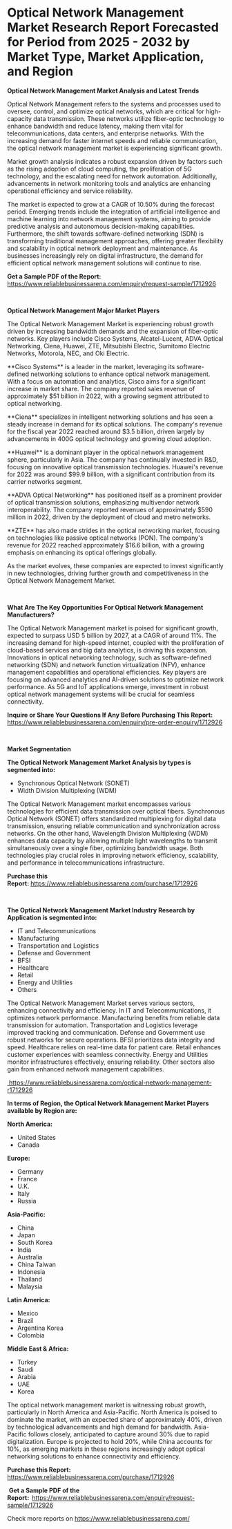 <p><h1>Optical Network Management Market Research Report Forecasted for Period from 2025 -  2032 by Market Type, Market Application, and Region</h1></p><p><strong>Optical Network Management Market Analysis and Latest Trends</strong></p>
<p><p>Optical Network Management refers to the systems and processes used to oversee, control, and optimize optical networks, which are critical for high-capacity data transmission. These networks utilize fiber-optic technology to enhance bandwidth and reduce latency, making them vital for telecommunications, data centers, and enterprise networks. With the increasing demand for faster internet speeds and reliable communication, the optical network management market is experiencing significant growth.</p><p>Market growth analysis indicates a robust expansion driven by factors such as the rising adoption of cloud computing, the proliferation of 5G technology, and the escalating need for network automation. Additionally, advancements in network monitoring tools and analytics are enhancing operational efficiency and service reliability.</p><p>The market is expected to grow at a CAGR of 10.50% during the forecast period. Emerging trends include the integration of artificial intelligence and machine learning into network management systems, aiming to provide predictive analysis and autonomous decision-making capabilities. Furthermore, the shift towards software-defined networking (SDN) is transforming traditional management approaches, offering greater flexibility and scalability in optical network deployment and maintenance. As businesses increasingly rely on digital infrastructure, the demand for efficient optical network management solutions will continue to rise.</p></p>
<p><strong>Get a Sample PDF of the Report:&nbsp;</strong> <a href="https://www.reliablebusinessarena.com/enquiry/request-sample/1712926?utm_campaign=3221&utm_medium=2&utm_source=Github&utm_content=ia&utm_term=08042025&utm_id=optical-network-management">https://www.reliablebusinessarena.com/enquiry/request-sample/1712926</a></p>
<p>&nbsp;</p>
<p><strong>Optical Network Management Major Market Players</strong></p>
<p><p>The Optical Network Management Market is experiencing robust growth driven by increasing bandwidth demands and the expansion of fiber-optic networks. Key players include Cisco Systems, Alcatel-Lucent, ADVA Optical Networking, Ciena, Huawei, ZTE, Mitsubishi Electric, Sumitomo Electric Networks, Motorola, NEC, and Oki Electric.</p><p>**Cisco Systems** is a leader in the market, leveraging its software-defined networking solutions to enhance optical network management. With a focus on automation and analytics, Cisco aims for a significant increase in market share. The company reported sales revenue of approximately $51 billion in 2022, with a growing segment attributed to optical networking.</p><p>**Ciena** specializes in intelligent networking solutions and has seen a steady increase in demand for its optical solutions. The company's revenue for the fiscal year 2022 reached around $3.5 billion, driven largely by advancements in 400G optical technology and growing cloud adoption.</p><p>**Huawei** is a dominant player in the optical network management sphere, particularly in Asia. The company has continually invested in R&D, focusing on innovative optical transmission technologies. Huawei's revenue for 2022 was around $99.9 billion, with a significant contribution from its carrier networks segment.</p><p>**ADVA Optical Networking** has positioned itself as a prominent provider of optical transmission solutions, emphasizing multivendor network interoperability. The company reported revenues of approximately $590 million in 2022, driven by the deployment of cloud and metro networks.</p><p>**ZTE** has also made strides in the optical networking market, focusing on technologies like passive optical networks (PON). The company's revenue for 2022 reached approximately $16.6 billion, with a growing emphasis on enhancing its optical offerings globally.</p><p>As the market evolves, these companies are expected to invest significantly in new technologies, driving further growth and competitiveness in the Optical Network Management Market.</p></p>
<p>&nbsp;</p>
<p><strong>What Are The Key Opportunities For Optical Network Management Manufacturers?</strong></p>
<p><p>The Optical Network Management market is poised for significant growth, expected to surpass USD 5 billion by 2027, at a CAGR of around 11%. The increasing demand for high-speed internet, coupled with the proliferation of cloud-based services and big data analytics, is driving this expansion. Innovations in optical networking technology, such as software-defined networking (SDN) and network function virtualization (NFV), enhance management capabilities and operational efficiencies. Key players are focusing on advanced analytics and AI-driven solutions to optimize network performance. As 5G and IoT applications emerge, investment in robust optical network management systems will be crucial for seamless connectivity.</p></p>
<p><strong>Inquire or Share Your Questions If Any Before Purchasing This Report:</strong> <a href="https://www.reliablebusinessarena.com/enquiry/pre-order-enquiry/1712926?utm_campaign=3221&utm_medium=2&utm_source=Github&utm_content=ia&utm_term=08042025&utm_id=optical-network-management">https://www.reliablebusinessarena.com/enquiry/pre-order-enquiry/1712926</a></p>
<p>&nbsp;</p>
<p><strong>Market Segmentation</strong></p>
<p><strong>The Optical Network Management Market Analysis by types is segmented into:</strong></p>
<p><ul><li>Synchronous Optical Network (SONET)</li><li>Width Division Multiplexing (WDM)</li></ul></p>
<p><p>The Optical Network Management market encompasses various technologies for efficient data transmission over optical fibers. Synchronous Optical Network (SONET) offers standardized multiplexing for digital data transmission, ensuring reliable communication and synchronization across networks. On the other hand, Wavelength Division Multiplexing (WDM) enhances data capacity by allowing multiple light wavelengths to transmit simultaneously over a single fiber, optimizing bandwidth usage. Both technologies play crucial roles in improving network efficiency, scalability, and performance in telecommunications infrastructure.</p></p>
<p><strong>Purchase this Report:&nbsp;</strong><a href="https://www.reliablebusinessarena.com/purchase/1712926?utm_campaign=3221&utm_medium=2&utm_source=Github&utm_content=ia&utm_term=08042025&utm_id=optical-network-management">https://www.reliablebusinessarena.com/purchase/1712926</a></p>
<p>&nbsp;</p>
<p><strong>The Optical Network Management Market Industry Research by Application is segmented into:</strong></p>
<p><ul><li>IT and Telecommunications</li><li>Manufacturing</li><li>Transportation and Logistics</li><li>Defense and Government</li><li>BFSI</li><li>Healthcare</li><li>Retail</li><li>Energy and Utilities</li><li>Others</li></ul></p>
<p><p>The Optical Network Management Market serves various sectors, enhancing connectivity and efficiency. In IT and Telecommunications, it optimizes network performance. Manufacturing benefits from reliable data transmission for automation. Transportation and Logistics leverage improved tracking and communication. Defense and Government use robust networks for secure operations. BFSI prioritizes data integrity and speed. Healthcare relies on real-time data for patient care. Retail enhances customer experiences with seamless connectivity. Energy and Utilities monitor infrastructures effectively, ensuring reliability. Other sectors also gain from enhanced network management capabilities.</p></p>
<p><a href="https://www.reliablebusinessarena.com/optical-network-management-r1712926?utm_campaign=3221&utm_medium=2&utm_source=Github&utm_content=ia&utm_term=08042025&utm_id=optical-network-management">&nbsp;https://www.reliablebusinessarena.com/optical-network-management-r1712926</a></p>
<p><strong>In terms of Region, the Optical Network Management Market Players available by Region are:</strong></p>
<p>
    <p> <strong> North America: </strong>
        <ul>
            <li>United States</li>
            <li>Canada</li>
        </ul>
        </p> 
    <p> <strong> Europe: </strong>
        <ul>
            <li>Germany</li>
            <li>France</li>
            <li>U.K.</li>
            <li>Italy</li>
            <li>Russia</li>
        </ul>
        </p> 
    <p> <strong> Asia-Pacific: </strong>
        <ul>
            <li>China</li>
            <li>Japan</li>
            <li>South Korea</li>
            <li>India</li>
            <li>Australia</li>
            <li>China Taiwan</li>
            <li>Indonesia</li>
            <li>Thailand</li>
            <li>Malaysia</li>
        </ul>
        </p> 
    <p> <strong> Latin America: </strong>
        <ul>
            <li>Mexico</li>
            <li>Brazil</li>
            <li>Argentina Korea</li>
            <li>Colombia</li>
        </ul>
        </p> 
    <p> <strong> Middle East & Africa: </strong>
        <ul>
            <li>Turkey</li>
            <li>Saudi</li>
            <li>Arabia</li>
            <li>UAE</li>
            <li>Korea</li>
        </ul>
    </p>
    </p>
<p><p>The optical network management market is witnessing robust growth, particularly in North America and Asia-Pacific. North America is poised to dominate the market, with an expected share of approximately 40%, driven by technological advancements and high demand for bandwidth. Asia-Pacific follows closely, anticipated to capture around 30% due to rapid digitalization. Europe is projected to hold 20%, while China accounts for 10%, as emerging markets in these regions increasingly adopt optical networking solutions to enhance connectivity and efficiency.</p></p>
<p><strong>Purchase this Report: </strong><a href="https://www.reliablebusinessarena.com/purchase/1712926?utm_campaign=3221&utm_medium=2&utm_source=Github&utm_content=ia&utm_term=08042025&utm_id=optical-network-management">https://www.reliablebusinessarena.com/purchase/1712926</a></p>
<p>&nbsp;<strong>Get a Sample PDF of the Report:&nbsp;&nbsp;</strong><a href="https://www.reliablebusinessarena.com/enquiry/request-sample/1712926?utm_campaign=3221&utm_medium=2&utm_source=Github&utm_content=ia&utm_term=08042025&utm_id=optical-network-management">https://www.reliablebusinessarena.com/enquiry/request-sample/1712926</a></p>
<p><strong></strong></p>
<p>Check more reports on <a href="https://www.reliablebusinessarena.com/?utm_campaign=3221&utm_medium=2&utm_source=Github&utm_content=ia&utm_term=08042025&utm_id=optical-network-management">https://www.reliablebusinessarena.com/</a></p>